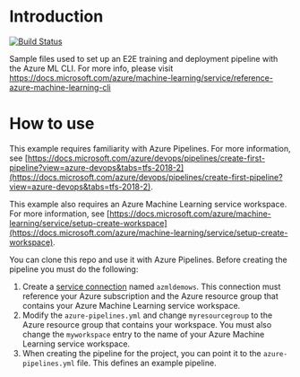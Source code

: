 # Introduction 
[![Build Status](https://dev.azure.com/aidemos/MLOps/_apis/build/status/MicrosoftDocs.pipelines-azureml?branchName=master)](https://dev.azure.com/aidemos/MLOps/_build/latest?definitionId=91?branchName=master)

Sample files used to set up an E2E training and deployment pipeline with the Azure ML CLI.
For more info, please visit https://docs.microsoft.com/azure/machine-learning/service/reference-azure-machine-learning-cli

# How to use

This example requires familiarity with Azure Pipelines. For more information, see [https://docs.microsoft.com/azure/devops/pipelines/create-first-pipeline?view=azure-devops&tabs=tfs-2018-2](https://docs.microsoft.com/azure/devops/pipelines/create-first-pipeline?view=azure-devops&tabs=tfs-2018-2).

This example also requires an Azure Machine Learning service workspace. For more information, see [https://docs.microsoft.com/azure/machine-learning/service/setup-create-workspace](https://docs.microsoft.com/azure/machine-learning/service/setup-create-workspace).

You can clone this repo and use it with Azure Pipelines. Before creating the pipeline you must do the following:

1. Create a [service connection](https://docs.microsoft.com/en-us/azure/devops/pipelines/library/service-endpoints?view=azure-devops) named `azmldemows`. This connection must reference your Azure subscription and the Azure resource group that contains your Azure Machine Learning service workspace.
1. Modify the `azure-pipelines.yml` and change `myresourcegroup` to the Azure resource group that contains your workspace. You must also change the `myworkspace` entry to the name of your Azure Machine Learning service workspace.
1. When creating the pipeline for the project, you can point it to the `azure-pipelines.yml` file. This defines an example pipeline.


